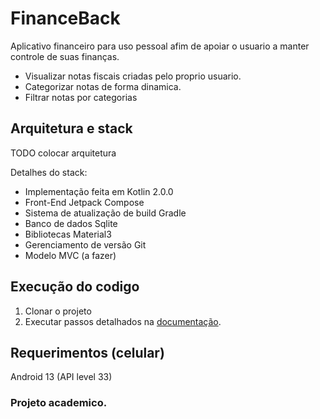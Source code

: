 # FinanceBack

Aplicativo financeiro para uso pessoal afim de apoiar o usuario a manter controle de suas finanças.

* Visualizar notas fiscais criadas pelo proprio usuario.
* Categorizar notas de forma dinamica.
* Filtrar notas por categorias

## Arquitetura e stack
TODO colocar arquitetura

Detalhes do stack:
* Implementação feita em Kotlin 2.0.0
* Front-End Jetpack Compose
* Sistema de atualização de build Gradle
* Banco de dados Sqlite
* Bibliotecas Material3
* Gerenciamento de versão Git
* Modelo MVC (a fazer)

## Execução do codigo
1. Clonar o projeto
2. Executar passos detalhados na [documentação](https://developer.android.com/studio/run).

## Requerimentos (celular)
Android 13 (API level 33) 

### Projeto academico.
